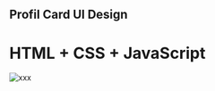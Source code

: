 ## Profil Card UI Design

# HTML + CSS + JavaScript

![xxx](https://user-images.githubusercontent.com/105823500/231308610-16088d2d-27a1-4fa8-a25f-9eb6b905488e.gif)

